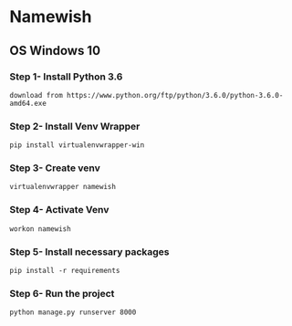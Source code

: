 # Namewish
## OS Windows 10

### Step 1- Install Python 3.6
``` 
download from https://www.python.org/ftp/python/3.6.0/python-3.6.0-amd64.exe
```
### Step 2- Install Venv Wrapper
```
pip install virtualenvwrapper-win
```
### Step 3- Create venv 
```
virtualenvwrapper namewish
```
### Step 4- Activate Venv
```
workon namewish
```

### Step 5- Install necessary packages
```
pip install -r requirements
```
### Step 6- Run the project
```
python manage.py runserver 8000
```
